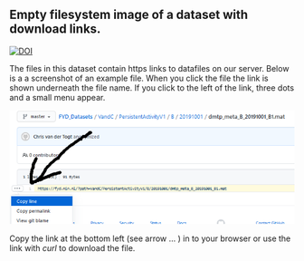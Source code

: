 ## Empty filesystem image of a dataset with download links.  
[![DOI](https://zenodo.org/badge/DOI/10.5281/zenodo.4916000.svg)](https://doi.org/10.5281/zenodo.4916000)

The files in this dataset contain https links to datafiles on our server. Below is a a screenshot of an example file. When you click the file the link is shown underneath the file name. If you click to the left of the link, three dots and a small menu appear.  


![](img.png?raw=true)  

Copy the link at the bottom left (see arrow ... ) in to your browser or use the link with *curl* to download the file.  


